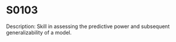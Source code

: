 # S0103
Description: Skill in assessing the predictive power and subsequent generalizability of a model.
